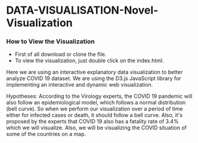# DATA-VISUALISATION-Novel-Visualization

<h3>How to View the Visualization</h3>
  <ul>
  <li>First of all download or clone the file.</li>
  <li>To view the visualization, just double click on the index.html.</li>
  </ul>
<p>
Here we are using an interactive explanatory data visualization to better analyze
COVID 19 dataset. We are using the D3.js JavaScript library for implementing an
interactive and dynamic web visualization.

Hypotheses: According to the Virology experts, the COVID 19 pandemic will also
follow an epidemiological model, which follows a normal distribution (bell curve). So
when we perform our visualization over a period of time either for infected cases or
death, it should follow a bell curve. Also, it's proposed by the experts that COVID
19 also has a fatality rate of 3.4% which we will visualize. Also, we will be
visualizing the COVID situation of some of the countries on a map.
<p>
